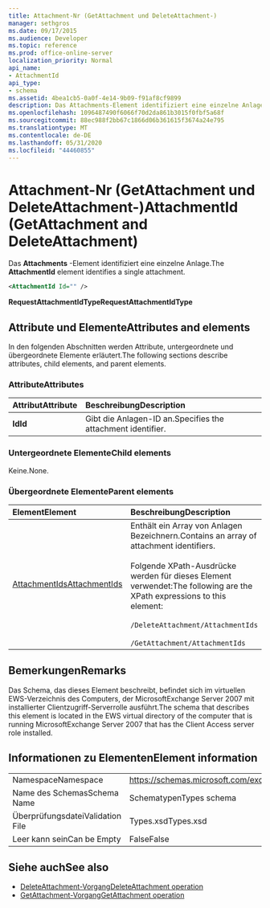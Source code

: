 ```yaml
---
title: Attachment-Nr (GetAttachment und DeleteAttachment-)
manager: sethgros
ms.date: 09/17/2015
ms.audience: Developer
ms.topic: reference
ms.prod: office-online-server
localization_priority: Normal
api_name:
- AttachmentId
api_type:
- schema
ms.assetid: 4bea1cb5-0a0f-4e14-9b09-f91af8cf9899
description: Das Attachments-Element identifiziert eine einzelne Anlage.
ms.openlocfilehash: 1096487490f6066f70d2da861b3015f0fbf5a68f
ms.sourcegitcommit: 88ec988f2bb67c1866d06b361615f3674a24e795
ms.translationtype: MT
ms.contentlocale: de-DE
ms.lasthandoff: 05/31/2020
ms.locfileid: "44460855"
---
```

# <a name="attachmentid-getattachment-and-deleteattachment"></a><span data-ttu-id="2f048-103">Attachment-Nr (GetAttachment und DeleteAttachment-)</span><span class="sxs-lookup"><span data-stu-id="2f048-103">AttachmentId (GetAttachment and DeleteAttachment)</span></span>

<span data-ttu-id="2f048-104">Das **Attachments** -Element identifiziert eine einzelne Anlage.</span><span class="sxs-lookup"><span data-stu-id="2f048-104">The **AttachmentId** element identifies a single attachment.</span></span> 
  
```xml
<AttachmentId Id="" />
```

 <span data-ttu-id="2f048-105">**RequestAttachmentIdType**</span><span class="sxs-lookup"><span data-stu-id="2f048-105">**RequestAttachmentIdType**</span></span>
## <a name="attributes-and-elements"></a><span data-ttu-id="2f048-106">Attribute und Elemente</span><span class="sxs-lookup"><span data-stu-id="2f048-106">Attributes and elements</span></span>

<span data-ttu-id="2f048-107">In den folgenden Abschnitten werden Attribute, untergeordnete und übergeordnete Elemente erläutert.</span><span class="sxs-lookup"><span data-stu-id="2f048-107">The following sections describe attributes, child elements, and parent elements.</span></span>
  
### <a name="attributes"></a><span data-ttu-id="2f048-108">Attribute</span><span class="sxs-lookup"><span data-stu-id="2f048-108">Attributes</span></span>

|<span data-ttu-id="2f048-109">**Attribut**</span><span class="sxs-lookup"><span data-stu-id="2f048-109">**Attribute**</span></span>|<span data-ttu-id="2f048-110">**Beschreibung**</span><span class="sxs-lookup"><span data-stu-id="2f048-110">**Description**</span></span>|
|:-----|:-----|
|<span data-ttu-id="2f048-111">**Id**</span><span class="sxs-lookup"><span data-stu-id="2f048-111">**Id**</span></span> <br/> |<span data-ttu-id="2f048-112">Gibt die Anlagen-ID an.</span><span class="sxs-lookup"><span data-stu-id="2f048-112">Specifies the attachment identifier.</span></span>  <br/> |
   
### <a name="child-elements"></a><span data-ttu-id="2f048-113">Untergeordnete Elemente</span><span class="sxs-lookup"><span data-stu-id="2f048-113">Child elements</span></span>

<span data-ttu-id="2f048-114">Keine.</span><span class="sxs-lookup"><span data-stu-id="2f048-114">None.</span></span>
  
### <a name="parent-elements"></a><span data-ttu-id="2f048-115">Übergeordnete Elemente</span><span class="sxs-lookup"><span data-stu-id="2f048-115">Parent elements</span></span>

|<span data-ttu-id="2f048-116">**Element**</span><span class="sxs-lookup"><span data-stu-id="2f048-116">**Element**</span></span>|<span data-ttu-id="2f048-117">**Beschreibung**</span><span class="sxs-lookup"><span data-stu-id="2f048-117">**Description**</span></span>|
|:-----|:-----|
|[<span data-ttu-id="2f048-118">AttachmentIds</span><span class="sxs-lookup"><span data-stu-id="2f048-118">AttachmentIds</span></span>](attachmentids.md) <br/> | <span data-ttu-id="2f048-119">Enthält ein Array von Anlagen Bezeichnern.</span><span class="sxs-lookup"><span data-stu-id="2f048-119">Contains an array of attachment identifiers.</span></span><br/><br/>  <span data-ttu-id="2f048-120">Folgende XPath-Ausdrücke werden für dieses Element verwendet:</span><span class="sxs-lookup"><span data-stu-id="2f048-120">The following are the XPath expressions to this element:</span></span><br/><br/>`/DeleteAttachment/AttachmentIds`<br/><br/>`/GetAttachment/AttachmentIds` <br/> |
   
## <a name="remarks"></a><span data-ttu-id="2f048-121">Bemerkungen</span><span class="sxs-lookup"><span data-stu-id="2f048-121">Remarks</span></span>

<span data-ttu-id="2f048-122">Das Schema, das dieses Element beschreibt, befindet sich im virtuellen EWS-Verzeichnis des Computers, der MicrosoftExchange Server 2007 mit installierter Clientzugriff-Serverrolle ausführt.</span><span class="sxs-lookup"><span data-stu-id="2f048-122">The schema that describes this element is located in the EWS virtual directory of the computer that is running MicrosoftExchange Server 2007 that has the Client Access server role installed.</span></span>
  
## <a name="element-information"></a><span data-ttu-id="2f048-123">Informationen zu Elementen</span><span class="sxs-lookup"><span data-stu-id="2f048-123">Element information</span></span>

|||
|:-----|:-----|
|<span data-ttu-id="2f048-124">Namespace</span><span class="sxs-lookup"><span data-stu-id="2f048-124">Namespace</span></span>  <br/> |https://schemas.microsoft.com/exchange/services/2006/types  <br/> |
|<span data-ttu-id="2f048-125">Name des Schemas</span><span class="sxs-lookup"><span data-stu-id="2f048-125">Schema Name</span></span>  <br/> |<span data-ttu-id="2f048-126">Schematypen</span><span class="sxs-lookup"><span data-stu-id="2f048-126">Types schema</span></span>  <br/> |
|<span data-ttu-id="2f048-127">Überprüfungsdatei</span><span class="sxs-lookup"><span data-stu-id="2f048-127">Validation File</span></span>  <br/> |<span data-ttu-id="2f048-128">Types.xsd</span><span class="sxs-lookup"><span data-stu-id="2f048-128">Types.xsd</span></span>  <br/> |
|<span data-ttu-id="2f048-129">Leer kann sein</span><span class="sxs-lookup"><span data-stu-id="2f048-129">Can be Empty</span></span>  <br/> |<span data-ttu-id="2f048-130">False</span><span class="sxs-lookup"><span data-stu-id="2f048-130">False</span></span>  <br/> |
   
## <a name="see-also"></a><span data-ttu-id="2f048-131">Siehe auch</span><span class="sxs-lookup"><span data-stu-id="2f048-131">See also</span></span>

- [<span data-ttu-id="2f048-132">DeleteAttachment-Vorgang</span><span class="sxs-lookup"><span data-stu-id="2f048-132">DeleteAttachment operation</span></span>](deleteattachment-operation.md)
- [<span data-ttu-id="2f048-133">GetAttachment-Vorgang</span><span class="sxs-lookup"><span data-stu-id="2f048-133">GetAttachment operation</span></span>](getattachment-operation.md)

